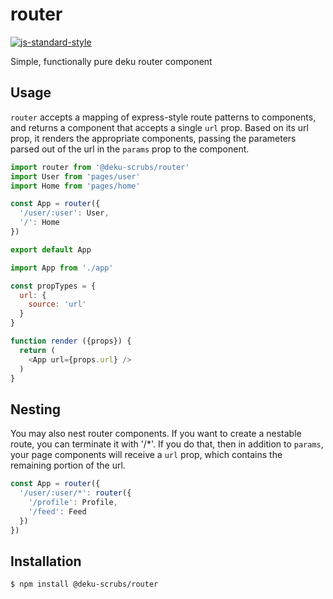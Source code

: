 
# router

[![js-standard-style](https://img.shields.io/badge/code%20style-standard-brightgreen.svg?style=flat)](https://github.com/feross/standard)

Simple, functionally pure deku router component

## Usage

`router` accepts a mapping of express-style route patterns to components, and returns a component that accepts a single `url` prop.  Based on its url prop, it renders the appropriate components, passing the parameters parsed out of the url in the `params` prop to the component.

```javascript
import router from '@deku-scrubs/router'
import User from 'pages/user'
import Home from 'pages/home'

const App = router({
  '/user/:user': User,
  '/': Home
})

export default App
```


```javascript
import App from './app'

const propTypes = {
  url: {
    source: 'url'
  }
}

function render ({props}) {
  return (
    <App url={props.url} />
  )
}
```

## Nesting

You may also nest router components.  If you want to create a nestable route, you can terminate it with '/*'.  If you do that, then in addition to `params`, your page components will receive a `url` prop, which contains the remaining portion of the url.

```javascript
const App = router({
  '/user/:user/*': router({
    '/profile': Profile,
    '/feed': Feed
  })
})
```

## Installation

    $ npm install @deku-scrubs/router


